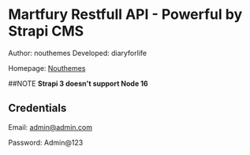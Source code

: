 # Martfury Restfull API - Powerful by Strapi CMS

Author: nouthemes
Developed: diaryforlife

Homepage: [Nouthemes](https://themeforest.net/user/nouthemes)


##NOTE
**Strapi 3 doesn't support Node 16**

## Credentials
Email: admin@admin.com

Password: Admin@123
